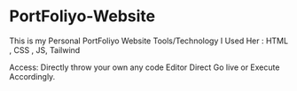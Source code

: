 # PortFoliyo-Website
This is my Personal PortFoliyo Website 
Tools/Technology I Used Her : HTML , CSS , JS, Tailwind

Access: 
Directly throw your own any code Editor Direct Go live or Execute Accordingly.
 
  
